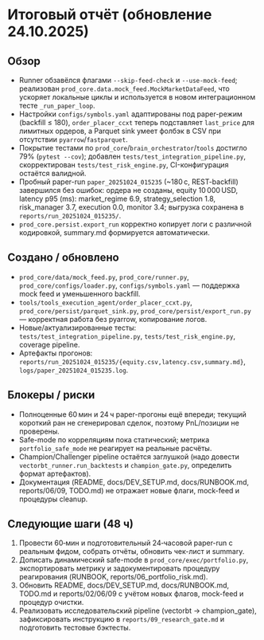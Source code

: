 # Итоговый отчёт (обновление 24.10.2025)

## Обзор
- Runner обзавёлся флагами `--skip-feed-check` и `--use-mock-feed`; реализован `prod_core.data.mock_feed.MockMarketDataFeed`, что ускоряет локальные циклы и используется в новом интеграционном тесте `_run_paper_loop`.
- Настройки `configs/symbols.yaml` адаптированы под paper-режим (backfill ≤ 180), `order_placer_ccxt` теперь подставляет `last_price` для лимитных ордеров, а Parquet sink умеет фолбэк в CSV при отсутствии `pyarrow`/`fastparquet`.
- Покрытие тестами по `prod_core`/`brain_orchestrator`/`tools` достигло 79% (`pytest --cov`); добавлен `tests/test_integration_pipeline.py`, скорректирован `tests/test_risk_engine.py`, CI-конфигурация остаётся валидной.
- Пробный paper-run `paper_20251024_015235` (~180 с, REST-backfill) завершился без ошибок: ордера не созданы, equity 10 000 USD, latency p95 (ms): market_regime 6.9, strategy_selection 1.8, risk_manager 3.7, execution 0.0, monitor 3.4; выгрузка сохранена в `reports/run_20251024_015235/`.
- `prod_core.persist.export_run` корректно копирует логи с различной кодировкой, summary.md формируется автоматически.

## Создано / обновлено
- `prod_core/data/mock_feed.py`, `prod_core/runner.py`, `prod_core/configs/loader.py`, `configs/symbols.yaml` — поддержка mock feed и уменьшенного backfill.
- `tools/tools_execution_agent/order_placer_ccxt.py`, `prod_core/persist/parquet_sink.py`, `prod_core/persist/export_run.py` — корректная работа без pyarrow, копирование логов.
- Новые/актуализированные тесты: `tests/test_integration_pipeline.py`, `tests/test_risk_engine.py`, coverage pipeline.
- Артефакты прогонов: `reports/run_20251024_015235/{equity.csv,latency.csv,summary.md}`, `logs/paper_20251024_015235.log`.

## Блокеры / риски
- Полноценные 60 мин и 24 ч paper-прогоны ещё впереди; текущий короткий ран не сгенерировал сделок, поэтому PnL/позиции не проверены.
- Safe-mode по корреляциям пока статический; метрика `portfolio_safe_mode` не реагирует на реальные расчёты.
- Champion/Challenger pipeline остаётся заглушкой (надо довести `vectorbt_runner.run_backtests` и `champion_gate.py`, определить формат артефактов).
- Документация (README, docs/DEV_SETUP.md, docs/RUNBOOK.md, reports/06/09, TODO.md) не отражает новые флаги, mock-feed и процедуры cleanup.

## Следующие шаги (48 ч)
1. Провести 60‑мин и подготовительный 24‑часовой paper-run с реальным фидом, собрать отчёты, обновить чек-лист и summary.
2. Дописать динамический safe-mode в `prod_core/exec/portfolio.py`, экспортировать метрику и задокументировать процедуру реагирования (RUNBOOK, reports/06_portfolio_risk.md).
3. Обновить README, docs/DEV_SETUP.md, docs/RUNBOOK.md, TODO.md и reports/02/06/09 с учётом новых флагов, mock-feed и процедур очистки.
4. Реализовать исследовательский pipeline (vectorbt → champion_gate), зафиксировать инструкцию в `reports/09_research_gate.md` и подготовить тестовые бэктесты.
